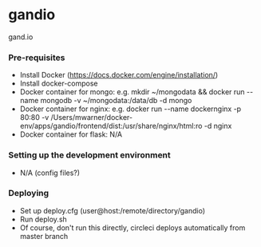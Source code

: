 # gandio
gand.io

### Pre-requisites

- Install Docker (https://docs.docker.com/engine/installation/)
- Install docker-compose
- Docker container for mongo: e.g. mkdir ~/mongodata && docker run --name mongodb -v ~/mongodata:/data/db -d mongo
- Docker container for nginx: e.g. docker run --name dockernginx -p 80:80 -v /Users/mwarner/docker-env/apps/gandio/frontend/dist:/usr/share/nginx/html:ro -d nginx
- Docker container for flask: N/A

### Setting up the development environment

- N/A (config files?)

### Deploying

- Set up deploy.cfg (user@host:/remote/directory/gandio)
- Run deploy.sh
- Of course, don't run this directly, circleci deploys automatically from master branch
